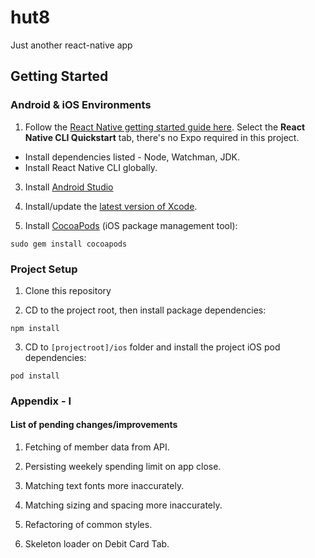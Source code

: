 # hut8

Just another react-native app

## Getting Started

### Android & iOS Environments

1. Follow the [React Native getting started guide here](https://facebook.github.io/react-native/docs/getting-started). Select the **React Native CLI Quickstart** tab, there's no Expo required in this project.

- Install dependencies listed - Node, Watchman, JDK.
- Install React Native CLI globally.

3. Install [Android Studio](https://developer.android.com/studio)

4. Install/update the [latest version of Xcode](https://itunes.apple.com/us/app/xcode/id497799835?mt=12).

5. Install [CocoaPods](https://cocoapods.org) (iOS package management tool):

```
sudo gem install cocoapods
```

### Project Setup

1. Clone this repository

2. CD to the project root, then install package dependencies:

```
npm install
```

3. CD to `[projectroot]/ios` folder and install the project iOS pod dependencies:

```
pod install
```

### Appendix - I

#### List of pending changes/improvements

1. Fetching of member data from API.

2. Persisting weekely spending limit on app close.

3. Matching text fonts more inaccurately.

4. Matching sizing and spacing more inaccurately.

5. Refactoring of common styles.

6. Skeleton loader on Debit Card Tab.

